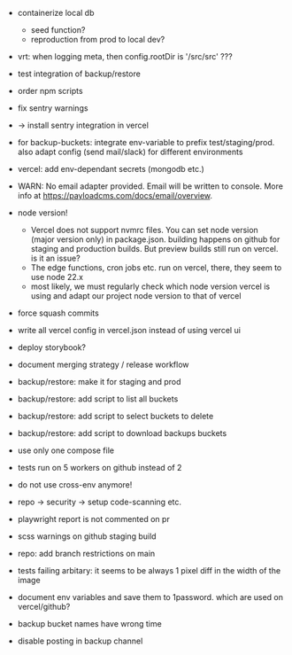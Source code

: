 - containerize local db
  - seed function?
  - reproduction from prod to local dev?
- vrt: when logging meta, then config.rootDir is '/src/src' ???
- test integration of backup/restore
- order npm scripts
- fix sentry warnings
- -> install sentry integration in vercel
- for backup-buckets: integrate env-variable to prefix test/staging/prod. also adapt config (send mail/slack) for different environments
- vercel: add env-dependant secrets (mongodb etc.)
- WARN: No email adapter provided. Email will be written to console. More info at https://payloadcms.com/docs/email/overview.

- node version!
  - Vercel does not support nvmrc files. You can set node version (major version only) in package.json. building happens on github for staging and production builds. But preview builds still run on vercel. is it an issue?
  - The edge functions, cron jobs etc. run on vercel, there, they seem to use node 22.x
  - most likely, we must regularly check which node version vercel is using and adapt our project node version to that of vercel

- force squash commits
- write all vercel config in vercel.json instead of using vercel ui
- deploy storybook?
- document merging strategy / release workflow
- backup/restore: make it for staging and prod
- backup/restore: add script to list all buckets
- backup/restore: add script to select buckets to delete
- backup/restore: add script to download backups buckets
- use only one compose file
- tests run on 5 workers on github instead of 2
- do not use cross-env anymore!
- repo -> security -> setup code-scanning etc.
- playwright report is not commented on pr
- scss warnings on github staging build
- repo: add branch restrictions on main
- tests failing arbitary: it seems to be always 1 pixel diff in the width of the image
- document env variables and save them to 1password. which are used on vercel/github?

- backup bucket names have wrong time

- disable posting in backup channel